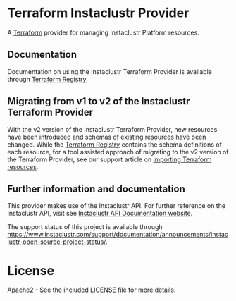 # Terraform Instaclustr Provider

A [Terraform](http://terraform.io) provider for managing Instaclustr Platform resources.

## Documentation

Documentation on using the Instaclustr Terraform Provider is available through [Terraform Registry](https://registry.terraform.io/providers/instaclustr/instaclustr/latest/docs).

## Migrating from v1 to v2 of the Instaclustr Terraform Provider

With the v2 version of the Instaclustr Terraform Provider, new resources have been introduced and schemas of existing resources have been changed. While the [Terraform Registry](https://registry.terraform.io/providers/instaclustr/instaclustr/latest/docs) contains the schema definitions of each resource, for a tool assisted approach of migrating to the v2 version of the Terraform Provider, see our support article on [importing Terraform resources](https://www.instaclustr.com/support/api-integrations/integrations/terraform-code-generation/).

## Further information and documentation

This provider makes use of the Instaclustr API. For further reference on the Instaclustr API, visit see [Instaclustr API Documentation website](https://docs.api.instaclustr.com).

The support status of this project is available through https://www.instaclustr.com/support/documentation/announcements/instaclustr-open-source-project-status/.

# License

Apache2 - See the included LICENSE file for more details.
